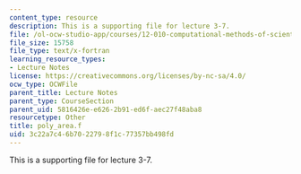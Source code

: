 ```yaml
---
content_type: resource
description: This is a supporting file for lecture 3-7.
file: /ol-ocw-studio-app/courses/12-010-computational-methods-of-scientific-programming-fall-2011/3c22a7c46b7022798f1c77357bb498fd_poly_area.f
file_size: 15758
file_type: text/x-fortran
learning_resource_types:
- Lecture Notes
license: https://creativecommons.org/licenses/by-nc-sa/4.0/
ocw_type: OCWFile
parent_title: Lecture Notes
parent_type: CourseSection
parent_uid: 5816426e-e626-2b91-ed6f-aec27f48aba8
resourcetype: Other
title: poly_area.f
uid: 3c22a7c4-6b70-2279-8f1c-77357bb498fd
---
```

This is a supporting file for lecture 3-7.